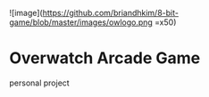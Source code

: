 ![image](https://github.com/briandhkim/8-bit-game/blob/master/images/owlogo.png =x50)

# Overwatch Arcade Game

personal project
